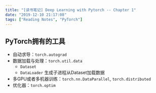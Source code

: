 ```yaml
---
title: "[读书笔记] Deep Learning with Pytorch -- Chapter 1"
date: "2019-12-10 21:17:08"
tags: ["Reading Notes", "PyTorch"]
---
```


## PyTorch拥有的工具

* 自动求导：`torch.autograd`
* 数据加载与处理：`torch.util.data`
  * `Dataset`
  * `DataLoader`
    生成子进程从Dataset加载数据
* 多GPU或者多机器训练：`torch.nn.DataParallel`, `torch.distributed`
* 优化器：`torch.optim`